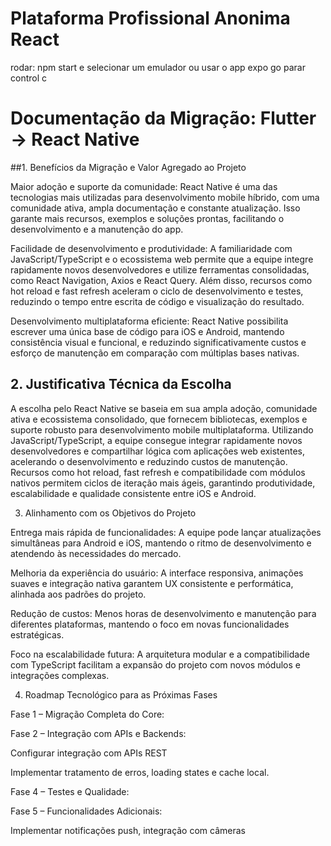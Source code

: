 ﻿# Plataforma Profissional Anonima React
rodar: npm start e selecionar um emulador ou usar o app expo go
parar control c
# Documentação da Migração: Flutter → React Native
  ##1. Benefícios da Migração e Valor Agregado ao Projeto

Maior adoção e suporte da comunidade:
React Native é uma das tecnologias mais utilizadas para desenvolvimento mobile híbrido, com uma comunidade ativa, ampla documentação e constante atualização. Isso garante mais recursos, exemplos e soluções prontas, facilitando o desenvolvimento e a manutenção do app.

Facilidade de desenvolvimento e produtividade:
A familiaridade com JavaScript/TypeScript e o ecossistema web permite que a equipe integre rapidamente novos desenvolvedores e utilize ferramentas consolidadas, como React Navigation, Axios e React Query.
Além disso, recursos como hot reload e fast refresh aceleram o ciclo de desenvolvimento e testes, reduzindo o tempo entre escrita de código e visualização do resultado.

Desenvolvimento multiplataforma eficiente:
React Native possibilita escrever uma única base de código para iOS e Android, mantendo consistência visual e funcional, e reduzindo significativamente custos e esforço de manutenção em comparação com múltiplas bases nativas.

## 2. Justificativa Técnica da Escolha

A escolha pelo React Native se baseia em sua ampla adoção, comunidade ativa e ecossistema consolidado, que fornecem bibliotecas, exemplos e suporte robusto para desenvolvimento mobile multiplataforma. Utilizando JavaScript/TypeScript, a equipe consegue integrar rapidamente novos desenvolvedores e compartilhar lógica com aplicações web existentes, acelerando o desenvolvimento e reduzindo custos de manutenção. Recursos como hot reload, fast refresh e compatibilidade com módulos nativos permitem ciclos de iteração mais ágeis, garantindo produtividade, escalabilidade e qualidade consistente entre iOS e Android.

3. Alinhamento com os Objetivos do Projeto

Entrega mais rápida de funcionalidades:
A equipe pode lançar atualizações simultâneas para Android e iOS, mantendo o ritmo de desenvolvimento e atendendo às necessidades do mercado.

Melhoria da experiência do usuário:
A interface responsiva, animações suaves e integração nativa garantem UX consistente e performática, alinhada aos padrões do projeto.

Redução de custos:
Menos horas de desenvolvimento e manutenção para diferentes plataformas, mantendo o foco em novas funcionalidades estratégicas.

Foco na escalabilidade futura:
A arquitetura modular e a compatibilidade com TypeScript facilitam a expansão do projeto com novos módulos e integrações complexas.

4. Roadmap Tecnológico para as Próximas Fases

Fase 1 – Migração Completa do Core:



Fase 2 – Integração com APIs e Backends:

Configurar integração com APIs REST

Implementar tratamento de erros, loading states e cache local.



Fase 4 – Testes e Qualidade:



Fase 5 – Funcionalidades Adicionais:

Implementar notificações push, integração com câmeras


